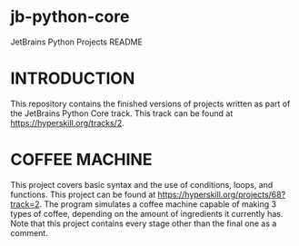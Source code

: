 # jb-python-core
JetBrains Python Projects README

INTRODUCTION
============
This repository contains the finished versions of projects written as part of the JetBrains Python Core track.
This track can be found at https://hyperskill.org/tracks/2.

COFFEE MACHINE
==========
This project covers basic syntax and the use of conditions, loops, and functions.
This project can be found at https://hyperskill.org/projects/68?track=2.
The program simulates a coffee machine capable of making 3 types of coffee, depending on the amount of ingredients it currently has.
Note that this project contains every stage other than the final one as a comment.
